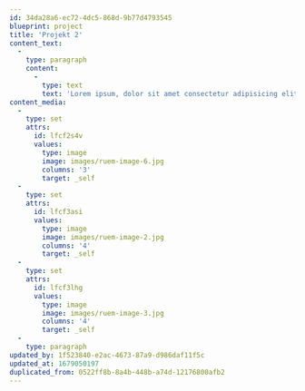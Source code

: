 ```yaml
---
id: 34da28a6-ec72-4dc5-868d-9b77d4793545
blueprint: project
title: 'Projekt 2'
content_text:
  -
    type: paragraph
    content:
      -
        type: text
        text: 'Lorem ipsum, dolor sit amet consectetur adipisicing elit. Reiciendis ad porro sit facere quisquam, nesciunt illum fugit consequuntur culpa placeat. Amet incidunt suscipit blanditiis maxime saepe reiciendis fugit, animi doloremque.'
content_media:
  -
    type: set
    attrs:
      id: lfcf2s4v
      values:
        type: image
        image: images/ruem-image-6.jpg
        columns: '3'
        target: _self
  -
    type: set
    attrs:
      id: lfcf3asi
      values:
        type: image
        image: images/ruem-image-2.jpg
        columns: '4'
        target: _self
  -
    type: set
    attrs:
      id: lfcf3lhg
      values:
        type: image
        image: images/ruem-image-3.jpg
        columns: '4'
        target: _self
  -
    type: paragraph
updated_by: 1f523840-e2ac-4673-87a9-d986daf11f5c
updated_at: 1679050197
duplicated_from: 0522ff8b-8a4b-448b-a74d-12176800afb2
---
```


